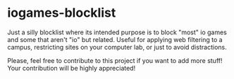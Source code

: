 # iogames-blocklist
Just a silly blocklist where its intended purpose is to block "most" io games and some that aren't "io" but related. Useful for applying web filtering to a campus, restricting sites on your computer lab, or just to avoid distractions.

Please, feel free to contribute to this project if you want to add more stuff! Your contribution will be highly appreciated! 
